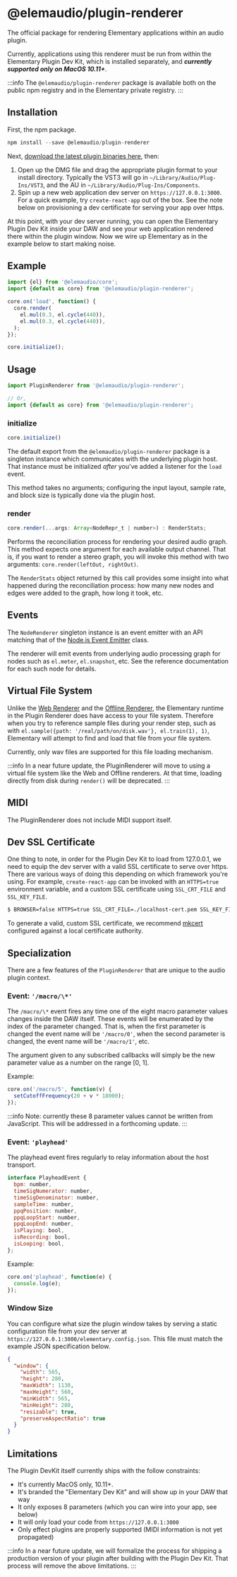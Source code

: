 # @elemaudio/plugin-renderer

The official package for rendering Elementary applications within an audio plugin.

Currently, applications using this renderer must be run from within the Elementary Plugin Dev Kit,
which is installed separately, and **_currently supported only on MacOS 10.11+_**.

:::info
The `@elemaudio/plugin-renderer` package is available both on the public npm registry and in the Elementary private registry.
:::

## Installation

First, the npm package.

```js
npm install --save @elemaudio/plugin-renderer
```

Next, [download the latest plugin binaries here](https://github.com/nick-thompson/elementary/releases/latest), then:

1. Open up the DMG file and drag the appropriate plugin format to your install directory.
   Typically the VST3 will go in `~/Library/Audio/Plug-Ins/VST3`, and the AU in `~/Library/Audio/Plug-Ins/Components`.
2. Spin up a new web application dev server on `https://127.0.0.1:3000`. For a quick example, try `create-react-app`
   out of the box. See the note below on provisioning a dev certificate for serving your app over https.

At this point, with your dev server running, you can open the Elementary Plugin Dev Kit inside your DAW
and see your web application rendered there within the plugin window. Now we wire up Elementary as in the example below to start making noise.

## Example

```js
import {el} from '@elemaudio/core';
import {default as core} from '@elemaudio/plugin-renderer';

core.on('load', function() {
  core.render(
    el.mul(0.3, el.cycle(440)),
    el.mul(0.3, el.cycle(440)),
  );
});

core.initialize();
```

## Usage

```js
import PluginRenderer from '@elemaudio/plugin-renderer';

// Or,
import {default as core} from '@elemaudio/plugin-renderer';
```

### initialize

```js
core.initialize()
```

The default export from the `@elemaudio/plugin-renderer` package is a singleton instance which communicates with the underlying
plugin host. That instance must be initialized _after_ you've added a listener for the `load` event.

This method takes no arguments; configuring the input layout, sample rate, and block size is typically done via the plugin host.

### render

```js
core.render(...args: Array<NodeRepr_t | number>) : RenderStats;
```

Performs the reconciliation process for rendering your desired audio graph. This method expects one argument
for each available output channel. That is, if you want to render a stereo graph, you will invoke this method
with two arguments: `core.render(leftOut, rightOut)`.

The `RenderStats` object returned by this call provides some insight into what happened during the reconciliation
process: how many new nodes and edges were added to the graph, how long it took, etc.

## Events

The `NodeRenderer` singleton instance is an event emitter with an API matching that of the [Node.js Event Emitter](https://nodejs.org/api/events.html#class-eventemitter)
class.

The renderer will emit events from underlying audio processing graph for nodes such as `el.meter`, `el.snapshot`, etc. See
the reference documentation for each such node for details.

## Virtual File System

Unlike the [Web Renderer](./web-renderer.md) and the [Offline Renderer](./offline-renderer.md), the Elementary runtime in the
Plugin Renderer does have access to your file system. Therefore when you try to reference sample files during your render step, such as
with `el.sample({path: '/real/path/on/disk.wav'}, el.train(1), 1)`, Elementary will attempt to find and load that file from your
file system.

Currently, only wav files are supported for this file loading mechanism.

:::info
In a near future update, the PluginRenderer will move to using a virtual file system like the Web and Offline renderers.
At that time, loading directly from disk during `render()` will be deprecated.
:::

## MIDI

The PluginRenderer does not include MIDI support itself.

## Dev SSL Certificate

One thing to note, in order for the Plugin Dev Kit to load from 127.0.0.1, we need to equip the dev
server with a valid SSL certificate to serve over https. There are various ways of doing this depending
on which framework you're using. For example, `create-react-app` can be invoked with an `HTTPS=true` environment
variable, and a custom SSL certificate using `SSL_CRT_FILE` and `SSL_KEY_FILE`.

```bash
$ BROWSER=false HTTPS=true SSL_CRT_FILE=./localhost-cert.pem SSL_KEY_FILE=./localhost-key.pem npm start
```

To generate a valid, custom SSL certificate, we recommend [mkcert](https://github.com/FiloSottile/mkcert) configured
against a local certificate authority.

## Specialization

There are a few features of the `PluginRenderer` that are unique to the audio
plugin context.

### Event: `'/macro/\*'`

The `/macro/\*` event fires any time one of the eight macro parameter values changes
inside the DAW itself. These events will be enumerated by the index of the parameter changed. That is,
when the first parameter is changed the event name will be `'/macro/0'`, when the second parameter is
changed, the event name will be `'/macro/1'`, etc.

The argument given to any subscribed callbacks will simply be the new parameter value
as a number on the range [0, 1].

Example:

```js
core.on('/macro/5', function(v) {
  setCutoffFrequency(20 + v * 18000);
});
```

:::info
Note: currently these 8 parameter values cannot be written from JavaScript. This will
be addressed in a forthcoming update.
:::

### Event: `'playhead'`

The playhead event fires regularly to relay information about the host transport.

```js
interface PlayheadEvent {
  bpm: number,
  timeSigNumerator: number,
  timeSigDenominator: number,
  sampleTime: number,
  ppqPosition: number,
  ppqLoopStart: number,
  ppqLoopEnd: number,
  isPlaying: bool,
  isRecording: bool,
  isLooping: bool,
};
```

Example:

```js
core.on('playhead', function(e) {
  console.log(e);
});
```


### Window Size

You can configure what size the plugin window takes by serving a static configuration file
from your dev server at `https://127.0.0.1:3000/elementary.config.json`. This file must match
the example JSON specification below.

```json
{
  "window": {
    "width": 565,
    "height": 280,
    "maxWidth": 1130,
    "maxHeight": 560,
    "minWidth": 565,
    "minHeight": 280,
    "resizable": true,
    "preserveAspectRatio": true
  }
}
```

## Limitations

The Plugin DevKit itself currently ships with the follow constraints:

* It's currently MacOS only, 10.11+.
* It's branded the "Elementary Dev Kit" and will show up in your DAW that way
* It only exposes 8 parameters (which you can wire into your app, see below)
* It will only load your code from `https://127.0.0.1:3000`
* Only effect plugins are properly supported (MIDI information is not yet propagated)

:::info
In a near future update, we will formalize the process for shipping a production version of your plugin after building with the
Plugin Dev Kit. That process will remove the above limitations.
:::

